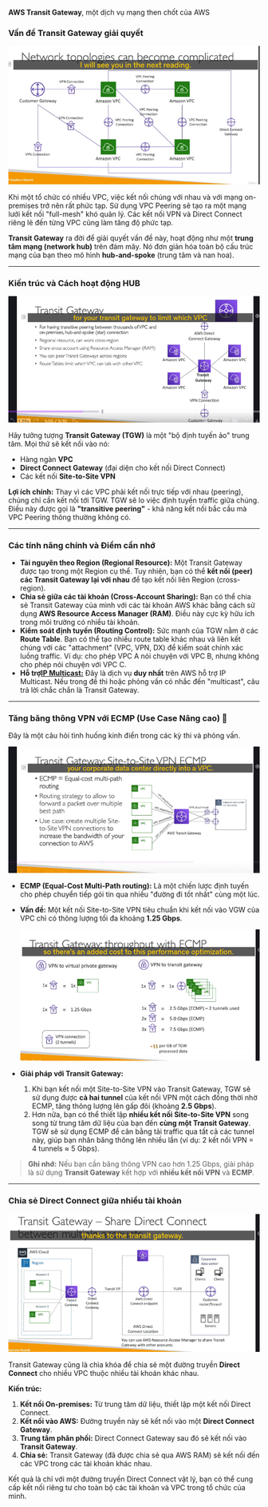 **AWS Transit Gateway**, một dịch vụ mạng then chốt của AWS

### Vấn đề Transit Gateway giải quyết

![1748506326481](image/transit-GW/1748506326481.png)

Khi một tổ chức có nhiều VPC, việc kết nối chúng với nhau và với mạng on-premises trở nên rất phức tạp. Sử dụng VPC Peering sẽ tạo ra một mạng lưới kết nối "full-mesh" khó quản lý. Các kết nối VPN và Direct Connect riêng lẻ đến từng VPC cũng làm tăng độ phức tạp.

**Transit Gateway** ra đời để giải quyết vấn đề này, hoạt động như một **trung tâm mạng (network hub)** trên đám mây. Nó đơn giản hóa toàn bộ cấu trúc mạng của bạn theo mô hình **hub-and-spoke** (trung tâm và nan hoa).

---

### Kiến trúc và Cách hoạt động HUB

![1748506482349](image/transit-GW/1748506482349.png)

Hãy tưởng tượng **Transit Gateway (TGW)** là một "bộ định tuyến ảo" trung tâm. Mọi thứ sẽ kết nối vào nó:

- Hàng ngàn **VPC**
- **Direct Connect Gateway** (đại diện cho kết nối Direct Connect)
- Các kết nối **Site-to-Site VPN**

**Lợi ích chính:** Thay vì các VPC phải kết nối trực tiếp với nhau (peering), chúng chỉ cần kết nối tới TGW. TGW sẽ lo việc định tuyến traffic giữa chúng. Điều này được gọi là **"transitive peering"** - khả năng kết nối bắc cầu mà VPC Peering thông thường không có.

---

### Các tính năng chính và Điểm cần nhớ

- **Tài nguyên theo Region (Regional Resource):** Một Transit Gateway được tạo trong một Region cụ thể. Tuy nhiên, bạn có thể **kết nối (peer) các Transit Gateway lại với nhau** để tạo kết nối liên Region (cross-region).
- **Chia sẻ giữa các tài khoản (Cross-Account Sharing):** Bạn có thể chia sẻ Transit Gateway của mình với các tài khoản AWS khác bằng cách sử dụng **AWS Resource Access Manager (RAM)**. Điều này cực kỳ hữu ích trong môi trường có nhiều tài khoản.
- **Kiểm soát định tuyến (Routing Control):** Sức mạnh của TGW nằm ở các **Route Table**. Bạn có thể tạo nhiều route table khác nhau và liên kết chúng với các "attachment" (VPC, VPN, DX) để kiểm soát chính xác luồng traffic. Ví dụ: cho phép VPC A nói chuyện với VPC B, nhưng không cho phép nói chuyện với VPC C.
- **Hỗ trợ[IP Multicast:](./ly-thuyet-khac/IP-Multicast.md)** Đây là dịch vụ **duy nhất** trên AWS hỗ trợ IP Multicast. Nếu trong đề thi hoặc phỏng vấn có nhắc đến "multicast", câu trả lời chắc chắn là Transit Gateway.

---

### Tăng băng thông VPN với ECMP (Use Case Nâng cao) 🚀

Đây là một câu hỏi tình huống kinh điển trong các kỳ thi và phỏng vấn.

![1748507023662](image/transit-GW/1748507023662.png)

- **ECMP (Equal-Cost Multi-Path routing):** Là một chiến lược định tuyến cho phép chuyển tiếp gói tin qua nhiều "đường đi tốt nhất" cùng một lúc.
- **Vấn đề:** Một kết nối Site-to-Site VPN tiêu chuẩn khi kết nối vào VGW của VPC chỉ có thông lượng tối đa khoảng **1.25 Gbps**.

  ![1748507203728](image/transit-GW/1748507203728.png)

- **Giải pháp với Transit Gateway:**

  1. Khi bạn kết nối một Site-to-Site VPN vào Transit Gateway, TGW sẽ sử dụng được **cả hai tunnel** của kết nối VPN một cách đồng thời nhờ ECMP, tăng thông lượng lên gấp đôi (khoảng **2.5 Gbps**).
  2. Hơn nữa, bạn có thể thiết lập **nhiều kết nối Site-to-Site VPN** song song từ trung tâm dữ liệu của bạn đến **cùng một Transit Gateway**. TGW sẽ sử dụng ECMP để cân bằng tải traffic qua tất cả các tunnel này, giúp bạn nhân băng thông lên nhiều lần (ví dụ: 2 kết nối VPN = 4 tunnels ≈ 5 Gbps).

> **Ghi nhớ:** Nếu bạn cần băng thông VPN cao hơn 1.25 Gbps, giải pháp là sử dụng **Transit Gateway** kết hợp với **nhiều kết nối VPN** và **ECMP**.

---

### Chia sẻ Direct Connect giữa nhiều tài khoản

![1748507234369](image/transit-GW/1748507234369.png)

Transit Gateway cũng là chìa khóa để chia sẻ một đường truyền **Direct Connect** cho nhiều VPC thuộc nhiều tài khoản khác nhau.

**Kiến trúc:**

1. **Kết nối On-premises:** Từ trung tâm dữ liệu, thiết lập một kết nối Direct Connect.
2. **Kết nối vào AWS:** Đường truyền này sẽ kết nối vào một **Direct Connect Gateway**.
3. **Trung tâm phân phối:** Direct Connect Gateway sau đó sẽ kết nối vào **Transit Gateway**.
4. **Chia sẻ:** Transit Gateway (đã được chia sẻ qua AWS RAM) sẽ kết nối đến các VPC trong các tài khoản khác nhau.

Kết quả là chỉ với một đường truyền Direct Connect vật lý, bạn có thể cung cấp kết nối riêng tư cho toàn bộ các tài khoản và VPC trong tổ chức của mình.
